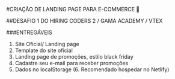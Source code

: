 #CRIAÇÃO DE LANDING PAGE PARA E-COMMERCE :shopping_cart:

##DESAFIO 1 DO HIRING CODERS 2 / GAMA ACADEMY / VTEX 

###ENTREGÁVEIS

1. Site Oficial/ Landing page
2. Template do site oficial
3. Landing page de promoções, estilo black friday
4. Cadastre seu e-mail para receber promoções
5. Dados no localStorage
  (6. Recomendado hospedar no Netlify)











